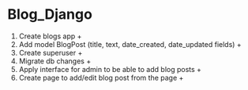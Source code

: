 # Blog_Django
1. Create blogs app +
2. Add model BlogPost (title, text, date_created, date_updated fields) +
3. Create superuser +
4. Migrate db changes +
5. Apply interface for admin to be able to add blog posts +
6. Create page to add/edit blog post from the page +
